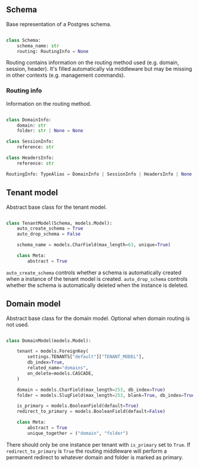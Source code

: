 ## Schema

Base representation of a Postgres schema.

```python

class Schema:
    schema_name: str
    routing: RoutingInfo = None

```

Routing contains information on the routing method used (e.g. domain, session, header). It's filled automatically via middleware but may be missing in other contexts (e.g. management commands).

### Routing info

Information on the routing method.

```python

class DomainInfo:
    domain: str
    folder: str | None = None

class SessionInfo:
    reference: str

class HeadersInfo:
    reference: str

RoutingInfo: TypeAlias = DomainInfo | SessionInfo | HeadersInfo | None

```

## Tenant model

Abstract base class for the tenant model.

```python

class TenantModel(Schema, models.Model):
    auto_create_schema = True
    auto_drop_schema = False

    schema_name = models.CharField(max_length=63, unique=True)

    class Meta:
        abstract = True

```

`auto_create_schema` controls whether a schema is automatically created when a instance of the tenant model is created. `auto_drop_schema` controls whether the schema is automatically deleted when the instance is deleted.

## Domain model

Abstract base class for the domain model. Optional when domain routing is not used.

```python

class DomainModel(models.Model):

    tenant = models.ForeignKey(
        settings.TENANTS["default"]["TENANT_MODEL"],
        db_index=True,
        related_name="domains",
        on_delete=models.CASCADE,
    )

    domain = models.CharField(max_length=253, db_index=True)
    folder = models.SlugField(max_length=253, blank=True, db_index=True)

    is_primary = models.BooleanField(default=True)
    redirect_to_primary = models.BooleanField(default=False)

    class Meta:
        abstract = True
        unique_together = ("domain", "folder")

```

There should only be one instance per tenant with `is_primary` set to `True`. If `redirect_to_primary` is `True` the routing middleware will perform a permanent redirect to whatever domain and folder is marked as primary.
